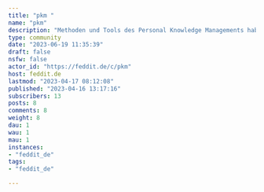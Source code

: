 ```yaml
---
title: "pkm " 
name: "pkm"
description: "Methoden und Tools des Personal Knowledge Managements haben sich in den letzten Jahren gewandelt. Hier sind Hinweise dazu gefragt."
type: community
date: "2023-06-19 11:35:39"
draft: false
nsfw: false
actor_id: "https://feddit.de/c/pkm"
host: feddit.de
lastmod: "2023-04-17 08:12:08"
published: "2023-04-16 13:17:16"
subscribers: 13
posts: 8
comments: 8
weight: 8
dau: 1
wau: 1
mau: 1
instances:
- "feddit_de"
tags: 
- "feddit_de"

---
```

